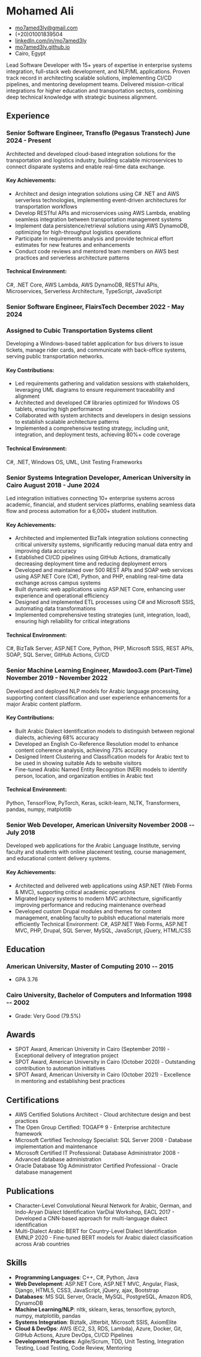 # Mohamed Ali

- <mo7amed3ly@gmail.com>
- (+20)01001839504
- [linkedIn.com/in/mo7amed3ly](https://linkedIn.com/in/mo7amed3ly)
- [mo7amed3ly.github.io](http://mo7amed3ly.github.io)
- Cairo, Egypt

Lead Software Developer with 15+ years of expertise in enterprise systems integration, full-stack web development, and NLP/ML applications. Proven track record in architecting scalable solutions, implementing CI/CD pipelines, and mentoring development teams. Delivered mission-critical integrations for higher education and transportation sectors, combining deep technical knowledge with strategic business alignment.
## Experience
### <span>Senior Software Engineer, Transflo (Pegasus Transtech)</span> <span>June 2024 - Present</span>
Architected and developed cloud-based integration solutions for the transportation and logistics industry, building scalable microservices to connect disparate systems and enable real-time data exchange.
#### Key Achievements:
- Architect and design integration solutions using C# .NET and AWS serverless technologies, implementing event-driven architectures for transportation workflows
- Develop RESTful APIs and microservices using AWS Lambda, enabling seamless integration between transportation management systems
- Implement data persistence/retrieval solutions using AWS DynamoDB, optimizing for high-throughput logistics operations
- Participate in requirements analysis and provide technical effort estimates for new features and enhancements
- Conduct code reviews and mentored team members on AWS best practices and serverless architecture patterns
#### Technical Environment:
C#, .NET Core, AWS Lambda, AWS DynamoDB, RESTful APIs, Microservices, Serverless Architecture, TypeScript, JavaScript

### <span>Senior Software Engineer, FlairsTech</span> <span>December 2022 - May 2024</span> 
### <span>Assigned to Cubic Transportation Systems client</span> 
Developing a Windows-based tablet application for bus drivers to issue tickets, manage rider cards, and communicate with back-office systems, serving public transportation networks.
#### Key Contributions:
- Led requirements gathering and validation sessions with stakeholders, leveraging UML diagrams to ensure requirement traceability and alignment
- Architected and developed C# libraries optimized for Windows OS tablets, ensuring high performance
- Collaborated with system architects and developers in design sessions to establish scalable architecture patterns
- Implemented a comprehensive testing strategy, including unit, integration, and deployment tests, achieving 80%+ code coverage
#### Technical Environment:
C#, .NET, Windows OS, UML, Unit Testing Frameworks

### <span>Senior Systems Integration Developer, American University in Cairo</span> <span>August 2018 - June 2024</span> 
Led integration initiatives connecting 10+ enterprise systems across academic, financial, and student services platforms, enabling seamless data flow and process automation for a 6,000+ student institution.
#### Key Achievements:
- Architected and implemented BizTalk integration solutions connecting critical university systems, significantly reducing manual data entry and improving data accuracy
- Established CI/CD pipelines using GitHub Actions, dramatically decreasing deployment time and reducing deployment errors
- Developed and maintained over 500 REST APIs and SOAP web services using ASP.NET Core (C#), Python, and PHP, enabling real-time data exchange across campus systems
- Built dynamic web applications using ASP.NET Core, enhancing user experience and operational efficiency
- Designed and implemented ETL processes using C# and Microsoft SSIS, automating data transformations
- Implemented comprehensive testing strategies (unit, integration, load), ensuring high reliability for critical integrations
#### Technical Environment:
C#, BizTalk Server, ASP.NET Core, Python, PHP, Microsoft SSIS, REST APIs, SOAP, SQL Server, GitHub Actions, CI/CD

###  <span>Senior Machine Learning Engineer, Mawdoo3.com (Part-Time)</span> <span>November 2019 - November 2022</span>
Developed and deployed NLP models for Arabic language processing, supporting content classification and user experience enhancements for a major Arabic content platform.
#### Key Contributions:
- Built Arabic Dialect Identification models to distinguish between regional dialects, achieving 68% accuracy
- Developed an English Co-Reference Resolution model to enhance content coherence analysis, achieving 73% accuracy
- Designed Intent Clustering and Classification models for Arabic text to be used in showing suitable Ads to website visitors
- Fine-tuned Arabic Named Entity Recognition (NER) models to identify person, location, and organization entities in Arabic text
#### Technical Environment:
Python, TensorFlow, PyTorch, Keras, scikit-learn, NLTK, Transformers, pandas, numpy, matplotlib

### <span>Senior Web Developer, American University</span> <span>November 2008 -- July 2018</span>
Developed web applications for the Arabic Language Institute, serving faculty and students with online placement testing, course management, and educational content delivery systems.
#### Key Achievements:
- Architected and delivered web applications using ASP.NET (Web Forms & MVC), supporting critical academic operations
- Migrated legacy systems to modern MVC architecture, significantly improving performance and reducing maintenance overhead
- Developed custom Drupal modules and themes for content management, enabling faculty to publish educational materials more efficiently
Technical Environment:
C#, ASP.NET Web Forms, ASP.NET MVC, PHP, Drupal, SQL Server, MySQL, JavaScript, jQuery, HTML/CSS

## Education
### <span>American University, Master of Computing</span> <span>2010 -- 2015</span>
  - GPA 3.76
### <span>Cairo University, Bachelor of Computers and Information</span> <span>1998 -- 2002</span>
  - Grade: Very Good (79.5%)
## Awards
- SPOT Award, American University in Cairo (September 2019) - Exceptional delivery of integration project
- SPOT Award, American University in Cairo (October 2020) - Outstanding contribution to automation initiatives
- SPOT Award, American University in Cairo (October 2021) - Excellence in mentoring and establishing best practices
## Certifications
- AWS Certified Solutions Architect - Cloud architecture design and best practices
- The Open Group Certified: TOGAF® 9 - Enterprise architecture framework
- Microsoft Certified Technology Specialist: SQL Server 2008 - Database implementation and maintenance
- Microsoft Certified IT Professional: Database Administrator 2008 - Advanced database administration
- Oracle Database 10g Administrator Certified Professional - Oracle database management
## Publications
- Character-Level Convolutional Neural Network for Arabic, German, and Indo-Aryan Dialect Identification
	VarDial Workshop, EACL 2017 - Developed a CNN-based approach for multi-language dialect identification
- Multi-Dialect Arabic BERT for Country-Level Dialect Identification
	EMNLP 2020 - Fine-tuned BERT models for Arabic dialect classification across Arab countries
## Skills
 - __Programming Languages__: C++, C#, Python, Java
 - __Web Development__: ASP.NET Core, ASP.NET MVC, Angular, Flask, Django, HTML5, CSS3, JavaScript, jQuery, ajax, Bootstrap
 - __Databases__: MS SQL Server, Oracle, MySQL, PostgreSQL, Amazon RDS, DynamoDB
 - __Machine Learning/NLP__: nltk, sklearn, keras, tensorflow, pytorch, numpy, matplotlib, pandas
 - __Systems Integration__: Biztalk, Jitterbit, Microsoft SSIS, AxiomElite
 - __Cloud & DevOps__: AWS (EC2, S3, RDS, Lambda), Azure, Docker, Git, GitHub Actions, Azure DevOps, CI/CD Pipelines
 - __Development Practices__: Agile/Scrum, TDD, Unit Testing, Integration Testing, Load Testing, Code Review, Mentoring
